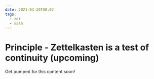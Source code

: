 ```yaml
---
date: 2021-03-20T00:07
tags:
  - zet
  - math
---
```


# Principle - Zettelkasten is a test of continuity (upcoming)

Get pumped for this content soon!

